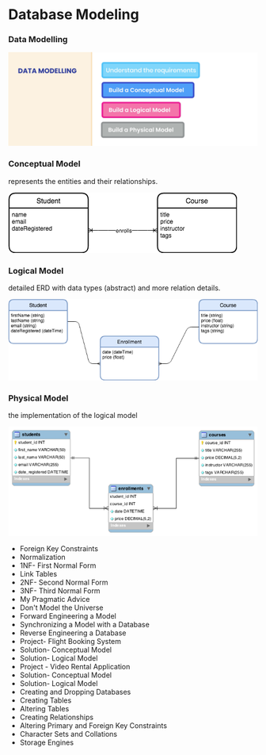 # Database Modeling

### Data Modelling
![](https://github.com/shamy1st/database-modeling/blob/main/images/data-modeling.png)

### Conceptual Model
represents the entities and their relationships.

![](https://github.com/shamy1st/database-modeling/blob/main/images/conceptual-model-erd.png)

### Logical Model
detailed ERD with data types (abstract) and more relation details.

![](https://github.com/shamy1st/database-modeling/blob/main/images/logical-model-erd.png)

### Physical Model
the implementation of the logical model

![](https://github.com/shamy1st/database-modeling/blob/main/images/physical-model-erd.png)

* Foreign Key Constraints
* Normalization
* 1NF- First Normal Form
* Link Tables
* 2NF- Second Normal Form
* 3NF- Third Normal Form
* My Pragmatic Advice
* Don't Model the Universe
* Forward Engineering a Model
* Synchronizing a Model with a Database
* Reverse Engineering a Database
* Project- Flight Booking System
* Solution- Conceptual Model
* Solution- Logical Model
* Project - Video Rental Application
* Solution- Conceptual Model
* Solution- Logical Model
* Creating and Dropping Databases
* Creating Tables
* Altering Tables
* Creating Relationships
* Altering Primary and Foreign Key Constraints
* Character Sets and Collations
* Storage Engines
